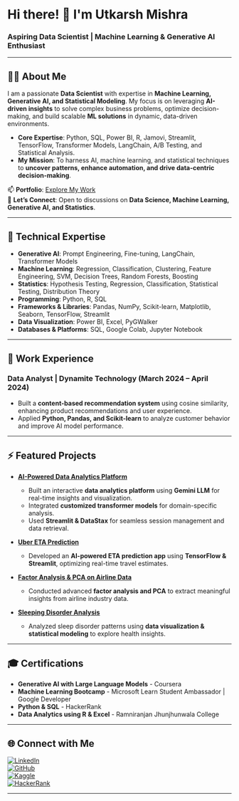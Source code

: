 # Hi there! 👋 I'm Utkarsh Mishra  

### Aspiring Data Scientist | Machine Learning & Generative AI Enthusiast  

---

## 👨‍💻 About Me  

I am a passionate **Data Scientist** with expertise in **Machine Learning, Generative AI, and Statistical Modeling**. My focus is on leveraging **AI-driven insights** to solve complex business problems, optimize decision-making, and build scalable **ML solutions** in dynamic, data-driven environments.  

- **Core Expertise**: Python, SQL, Power BI, R, Jamovi, Streamlit, TensorFlow, Transformer Models, LangChain, A/B Testing, and Statistical Analysis.  
- **My Mission**: To harness AI, machine learning, and statistical techniques to **uncover patterns, enhance automation, and drive data-centric decision-making**.  

📫 **Portfolio**: [Explore My Work](https://utkarshmishra2k2.github.io/UtkarshMishra.github.io/)  
💬 **Let’s Connect**: Open to discussions on **Data Science, Machine Learning, Generative AI, and Statistics**.  

---

## 💼 Technical Expertise  

- **Generative AI**: Prompt Engineering, Fine-tuning, LangChain, Transformer Models  
- **Machine Learning**: Regression, Classification, Clustering, Feature Engineering, SVM, Decision Trees, Random Forests, Boosting  
- **Statistics**: Hypothesis Testing, Regression, Classification, Statistical Testing, Distribution Theory  
- **Programming**: Python, R, SQL  
- **Frameworks & Libraries**: Pandas, NumPy, Scikit-learn, Matplotlib, Seaborn, TensorFlow, Streamlit  
- **Data Visualization**: Power BI, Excel, PyGWalker  
- **Databases & Platforms**: SQL, Google Colab, Jupyter Notebook  

---

## 🌟 Work Experience  

### Data Analyst | Dynamite Technology (March 2024 – April 2024)  
- Built a **content-based recommendation system** using cosine similarity, enhancing product recommendations and user experience.  
- Applied **Python, Pandas, and Scikit-learn** to analyze customer behavior and improve AI model performance.  

---

## ⚡ Featured Projects  

- **[AI-Powered Data Analytics Platform](https://github.com/Utkarshmishra2k2/Datacynte-AI_Powered_Data_Analytics_Platform/tree/main)**  
  - Built an interactive **data analytics platform** using **Gemini LLM** for real-time insights and visualization.  
  - Integrated **customized transformer models** for domain-specific analysis.  
  - Used **Streamlit & DataStax** for seamless session management and data retrieval.  

- **[Uber ETA Prediction](https://github.com/Utkarshmishra2k2/Uber-Estimated-Time-of-Arrival-ETA-Prediction)**  
  - Developed an **AI-powered ETA prediction app** using **TensorFlow & Streamlit**, optimizing real-time travel estimates.  

- **[Factor Analysis & PCA on Airline Data](https://github.com/Utkarshmishra2k2/Factor-Analysis-PCA-on-Airline-Data)**  
  - Conducted advanced **factor analysis and PCA** to extract meaningful insights from airline industry data.  

- **[Sleeping Disorder Analysis](https://github.com/Utkarshmishra2k2/Sleeping-Disorder-Data-Visualization/tree/main)**  
  - Analyzed sleep disorder patterns using **data visualization & statistical modeling** to explore health insights.  

---

## 🎓 Certifications  

- **Generative AI with Large Language Models** - Coursera  
- **Machine Learning Bootcamp** - Microsoft Learn Student Ambassador | Google Developer  
- **Python & SQL** - HackerRank  
- **Data Analytics using R & Excel** - Ramniranjan Jhunjhunwala College  

---

## 🌐 Connect with Me  

[![LinkedIn](https://img.shields.io/badge/LinkedIn-blue?style=for-the-badge&logo=linkedin)](https://www.linkedin.com/in/utkarsh-mishra-1aa340227/)  
[![GitHub](https://img.shields.io/badge/GitHub-black?style=for-the-badge&logo=github)](https://github.com/Utkarshmishra2k2)  
[![Kaggle](https://img.shields.io/badge/Kaggle-blue?style=for-the-badge&logo=kaggle)](https://www.kaggle.com/utkarshmishra2k2)  
[![HackerRank](https://img.shields.io/badge/HackerRank-green?style=for-the-badge&logo=hackerrank)](https://www.hackerrank.com/utkarshmishra2k2)  

---
